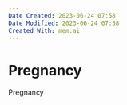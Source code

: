 ```yaml
---
Date Created: 2023-06-24 07:58
Date Modified: 2023-06-24 07:58
Created With: mem.ai
---
```


# Pregnancy

Pregnancy
